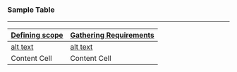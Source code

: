 ### Sample Table
---

| [Defining scope](docs/topics/markdown_1.md)  | [Gathering Requirements](docs/topics/markdown_2.md) |
| ------------- | ------------- |
|[alt text][logo]| [alt text][logo]  |
| Content Cell  | Content Cell  |


[logo]: https://github.com/adam-p/markdown-here/raw/master/src/common/images/icon48.png "Logo Title Text 2"
